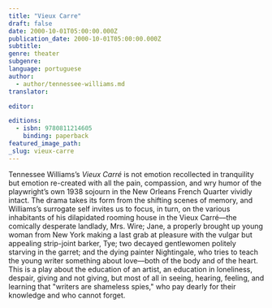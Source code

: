 ```yaml
---
title: "Vieux Carre"
draft: false
date: 2000-10-01T05:00:00.000Z
publication_date: 2000-10-01T05:00:00.000Z
subtitle:
genre: theater
subgenre:
language: portuguese
author:
  - author/tennessee-williams.md
translator:

editor:

editions:
  - isbn: 9780811214605
    binding: paperback
featured_image_path:
_slug: vieux-carre
---
```


Tennessee Williams’s _Vieux Carré_ is not emotion recollected in tranquility but emotion re-created with all the pain, compassion, and wry humor of the playwright’s own 1938 sojourn in the New Orleans French Quarter vividly intact. The drama takes its form from the shifting scenes of memory, and Williams’s surrogate self invites us to focus, in turn, on the various inhabitants of his dilapidated rooming house in the Vieux Carré––the comically desperate landlady, Mrs. Wire; Jane, a properly brought up young woman from New York making a last grab at pleasure with the vulgar but appealing strip-joint barker, Tye; two decayed gentlewomen politely starving in the garret; and the dying painter Nightingale, who tries to teach the young writer something about love––both of the body and of the heart. This is a play about the education of an artist, an education in loneliness, despair, giving and not giving, but most of all in seeing, hearing, feeling, and learning that "writers are shameless spies," who pay dearly for their knowledge and who cannot forget.

